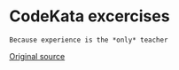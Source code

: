 # CodeKata excercises 

    Because experience is the *only* teacher

[Original source](http://codekata.com/)

 
